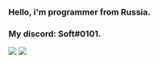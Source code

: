 ### Hello, i'm programmer from Russia. 
### My discord: Soft#0101.


<img src="https://github-readme-stats.vercel.app/api?username=Soft0101&show_icons=true&count_private=true&theme=nightowl" />
<img src="https://github-readme-stats.vercel.app/api/top-langs/?username=Soft0101&langs_count=6&count_private=true&layout=compact&theme=nightowl" />
